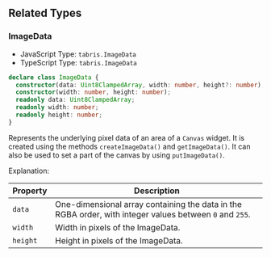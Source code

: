 ## Related Types

### ImageData

* JavaScript Type: `tabris.ImageData`
* TypeScript Type: `tabris.ImageData`

```ts
declare class ImageData {
  constructor(data: Uint8ClampedArray, width: number, height?: number);
  constructor(width: number, height: number);
  readonly data: Uint8ClampedArray;
  readonly width: number;
  readonly height: number;
}
```

Represents the underlying pixel data of an area of a `Canvas` widget. It is created using the methods `createImageData()` and `getImageData()`. It can also be used to set a part of the canvas by using `putImageData()`.


Explanation:

Property | Description
---------|-------------
`data`   | One-dimensional array containing the data in the RGBA order, with integer values between `0` and `255`.
`width`  | Width in pixels of the ImageData.
`height` | Height in pixels of the ImageData.
